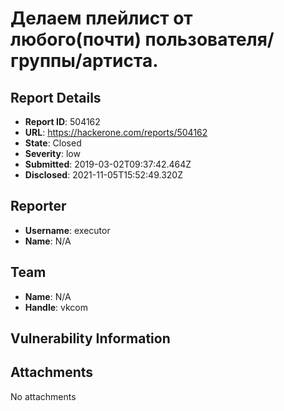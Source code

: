# Делаем плейлист от любого(почти) пользователя/группы/артиста.

## Report Details
- **Report ID**: 504162
- **URL**: https://hackerone.com/reports/504162
- **State**: Closed
- **Severity**: low
- **Submitted**: 2019-03-02T09:37:42.464Z
- **Disclosed**: 2021-11-05T15:52:49.320Z

## Reporter
- **Username**: executor
- **Name**: N/A

## Team
- **Name**: N/A
- **Handle**: vkcom

## Vulnerability Information


## Attachments
No attachments
